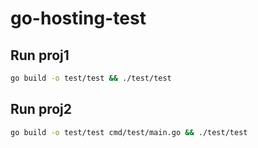 # go-hosting-test

## Run proj1

```sh
go build -o test/test && ./test/test
```

## Run proj2

```sh
go build -o test/test cmd/test/main.go && ./test/test
```

